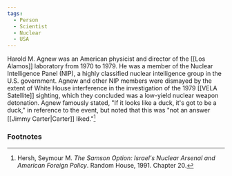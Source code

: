 ```yaml
---
tags:
  - Person
  - Scientist
  - Nuclear
  - USA
---
```

Harold M. Agnew was an American physicist and director of the [[Los Alamos]] laboratory from 1970 to 1979. He was a member of the Nuclear Intelligence Panel (NIP), a highly classified nuclear intelligence group in the U.S. government. Agnew and other NIP members were dismayed by the extent of White House interference in the investigation of the 1979 [[VELA Satellite]] sighting, which they concluded was a low-yield nuclear weapon detonation. Agnew famously stated, "If it looks like a duck, it's got to be a duck," in reference to the event, but noted that this was "not an answer [[Jimmy Carter|Carter]] liked."[^1]

### Footnotes

[^1]: Hersh, Seymour M. *The Samson Option: Israel's Nuclear Arsenal and American Foreign Policy*. Random House, 1991. Chapter 20.